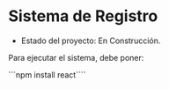 <h1> Sistema de Registro</h1>

- Estado del proyecto: En Construcción.

Para ejecutar el sistema, debe poner:

```npm install react````
